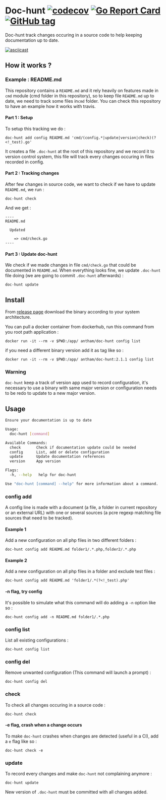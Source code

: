 # Doc-hunt [![codecov](https://codecov.io/gh/antham/doc-hunt/branch/master/graph/badge.svg)](https://codecov.io/gh/antham/doc-hunt) [![Go Report Card](https://goreportcard.com/badge/github.com/antham/doc-hunt)](https://goreportcard.com/report/github.com/antham/doc-hunt) [![GitHub tag](https://img.shields.io/github/tag/antham/doc-hunt.svg)]()

Doc-hunt track changes occuring in a source code to help keeping documentation up to date.

[![asciicast](https://asciinema.org/a/6oaa4q1tfyh3x9i38m0bmkqoy.png)](https://asciinema.org/a/6oaa4q1tfyh3x9i38m0bmkqoy)

## How it works ?

### Example : README.md

This repository contains a `README.md` and it rely heavily on features made in `cmd` module (cmd folder in this repository), so to keep file `README.md` up to date, we need to track some files in`cmd` folder. You can check this repository to have an example how it works with travis.

#### Part 1 : Setup

To setup this tracking we do :

```
doc-hunt add config README.md 'cmd/(config.*|update|version|check)(?<!_test).go'
```

It creates a file `.doc-hunt` at the root of this repository and we record it to version control system, this file will track every changes occuring in files recorded in config.

#### Part 2 : Tracking changes

After few changes in source code, we want to check if we have to update `README.md`, we run :

```
doc-hunt check
```

And we get :

```
----
README.md

  Updated

    => cmd/check.go
----
```

#### Part 3 : Update doc-hunt

We check if we made changes in file `cmd/check.go` that could be documented in `README.md`. When everything looks fine, we update `.doc-hunt` file doing (we are going to commit `.doc-hunt` afterwards) :

```
doc-hunt update
```

## Install

From [release page](https://github.com/antham/doc-hunt/releases) download the binary according to your system architecture.

You can pull a docker container from dockerhub, run this command from you root path application :

`docker run -it --rm -v $PWD:/app/ antham/doc-hunt config list`

if you need a different binary version add it as tag like so :

`docker run -it --rm -v $PWD:/app/ antham/doc-hunt:2.1.1 config list`

### Warning

`doc-hunt` keep a track of version app used to record configuration, it's necessary to use a binary with same major version or configuration needs to be redo to update to a new major version.

## Usage

```bash
Ensure your documentation is up to date

Usage:
  doc-hunt [command]

Available Commands:
  check       Check if documentation update could be needed
  config      List, add or delete configuration
  update      Update documentation references
  version     App version

Flags:
  -h, --help   help for doc-hunt

Use "doc-hunt [command] --help" for more information about a command.
```

### config add

A config line is made with a document (a file, a folder in current repository or an external URL) with one or several sources (a pcre regexp matching file sources that need to be tracked).

#### Example 1

Add a new configuration on all php files in two different folders :

```
doc-hunt config add README.md folder1/.*.php,folder2/.*.php
```

#### Example 2

Add a new configuration on all php files in a folder and exclude test files :

```
doc-hunt config add README.md 'folder1/.*(?<!_test).php'
```

#### -n flag, try config

It's possible to simulate what this command will do adding a `-n` option like so :

```
doc-hunt config add -n README.md folder1/.*.php
```

### config list

List all existing configurations :

```
doc-hunt config list
```

### config del

Remove unwanted configuration (This command will launch a prompt) :

```
doc-hunt config del
```

### check

To check all changes occuring in a source code :

```
doc-hunt check
```

#### -e flag, crash when a change occurs

To make `doc-hunt` crashes when changes are detected (useful in a CI), add a `e` flag like so :

```
doc-hunt check -e
```

### update

To record every changes and make `doc-hunt` not complaining anymore :

```
doc-hunt update
```

New version of `.doc-hunt` must be committed with all changes added.

